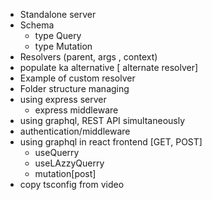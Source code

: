 - Standalone server
- Schema
   - type Query
   - type Mutation
- Resolvers (parent, args , context)
- populate ka alternative [ alternate resolver]
- Example of custom resolver 
- Folder structure managing
- using express server
   - express middleware
- using graphql, REST API simultaneously
- authentication/middleware
- using graphql in react frontend [GET, POST]
   - useQuerry
   - useLAzzyQuerry
   - mutation[post]
- copy tsconfig from video 